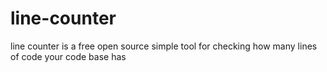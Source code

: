 # line-counter
line counter is a free open source simple tool for checking how many lines of code your code base has
